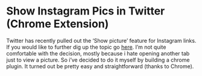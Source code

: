 # Show Instagram Pics in Twitter (Chrome Extension)
Twitter has recently pulled out the ‘Show picture’ feature for Instagram links. If you would like to further dig up the topic go [here](http://status.twitter.com/post/37258637900/instagram-photo-rendering-issue). I’m not quite comfortable with the decision, mostly because i hate opening another tab just to view a picture. So i’ve decided to do it myself by building a chrome plugin. It turned out be pretty easy and straightforward (thanks to Chrome).